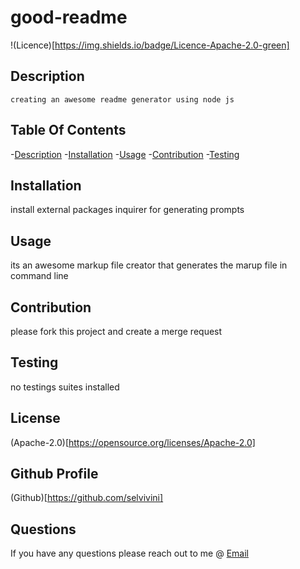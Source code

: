 # good-readme
  !(Licence)[https://img.shields.io/badge/Licence-Apache-2.0-green]
  ## Description
    creating an awesome readme generator using node js

## Table Of Contents
   -[Description](#Description)
   -[Installation](#Installation)
   -[Usage](#Usage)
   -[Contribution](#Contribution)
   -[Testing](Testing)



## Installation
   install external packages inquirer for generating prompts

## Usage
   its an awesome markup file creator that generates the marup file in command line

## Contribution
   please fork this project and create a merge request

## Testing
   no testings suites installed

## License
   (Apache-2.0)[https://opensource.org/licenses/Apache-2.0]

## Github Profile
   (Github)[https://github.com/selvivini]

## Questions
   If you have any questions please reach out to me @
   [Email](selvivini@gmail.com)

  